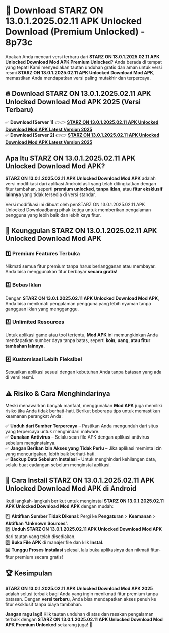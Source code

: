 # 🎯 Download STARZ ON 13.0.1.2025.02.11 APK Unlocked Download (Premium Unlocked) -  8p73c

Apakah Anda mencari versi terbaru dari **STARZ ON 13.0.1.2025.02.11 APK Unlocked Download Mod APK Premium Unlocked**? Anda berada di tempat yang tepat! Kami menyediakan tautan unduhan gratis dan aman untuk versi resmi **STARZ ON 13.0.1.2025.02.11 APK Unlocked Download Mod APK**, memastikan Anda mendapatkan versi paling mutakhir dan terpercaya.

## 🔥 Download STARZ ON 13.0.1.2025.02.11 APK Unlocked Download Mod APK 2025 (Versi Terbaru)

✅ **Download [Server 1]** 👉👉 [**STARZ ON 13.0.1.2025.02.11 APK Unlocked Download Mod APK Latest Version 2025**](https://momento.my/?title=STARZ_ON_13.0.1.2025.02.11_APK_Unlocked_Download)  
✅ **Download [Server 2]** 👉👉 [**STARZ ON 13.0.1.2025.02.11 APK Unlocked Download Mod APK Latest Version 2025**](https://momento.my/?title=STARZ_ON_13.0.1.2025.02.11_APK_Unlocked_Download)  

## Apa Itu STARZ ON 13.0.1.2025.02.11 APK Unlocked Download Mod APK?

**STARZ ON 13.0.1.2025.02.11 APK Unlocked Download Mod APK** adalah versi modifikasi dari aplikasi Android asli yang telah ditingkatkan dengan fitur tambahan, seperti **premium unlocked**, **tanpa iklan**, atau **fitur eksklusif lainnya** yang tidak tersedia di versi standar.

Versi modifikasi ini dibuat oleh penSTARZ ON 13.0.1.2025.02.11 APK Unlocked Downloadbang pihak ketiga untuk memberikan pengalaman pengguna yang lebih baik dan lebih kaya fitur.

## 🎯 Keunggulan STARZ ON 13.0.1.2025.02.11 APK Unlocked Download Mod APK

### 1️⃣ Premium Features Terbuka
Nikmati semua fitur premium tanpa harus berlangganan atau membayar. Anda bisa menggunakan fitur berbayar **secara gratis!**

### 2️⃣ Bebas Iklan
Dengan **STARZ ON 13.0.1.2025.02.11 APK Unlocked Download Mod APK**, Anda bisa menikmati pengalaman pengguna yang lebih nyaman tanpa gangguan iklan yang mengganggu.

### 3️⃣ Unlimited Resources
Untuk aplikasi game atau tool tertentu, **Mod APK** ini memungkinkan Anda mendapatkan sumber daya tanpa batas, seperti **koin, uang, atau fitur tambahan lainnya**.

### 4️⃣ Kustomisasi Lebih Fleksibel
Sesuaikan aplikasi sesuai dengan kebutuhan Anda tanpa batasan yang ada di versi resmi.

## ⚠️ Risiko & Cara Menghindarinya

Meski menawarkan banyak manfaat, menggunakan **Mod APK** juga memiliki risiko jika Anda tidak berhati-hati. Berikut beberapa tips untuk memastikan keamanan perangkat Anda:

✅ **Unduh dari Sumber Terpercaya** – Pastikan Anda mengunduh dari situs yang terpercaya untuk menghindari malware.  
✅ **Gunakan Antivirus** – Selalu scan file APK dengan aplikasi antivirus sebelum menginstalnya.  
✅ **Jangan Berikan Izin Akses yang Tidak Perlu** – Jika aplikasi meminta izin yang mencurigakan, lebih baik berhati-hati.  
✅ **Backup Data Sebelum Instalasi** – Untuk menghindari kehilangan data, selalu buat cadangan sebelum menginstal aplikasi.

## 📌 Cara Install STARZ ON 13.0.1.2025.02.11 APK Unlocked Download Mod APK di Android

Ikuti langkah-langkah berikut untuk menginstal **STARZ ON 13.0.1.2025.02.11 APK Unlocked Download Mod APK** dengan mudah:

1️⃣ **Aktifkan Sumber Tidak Dikenal**: Pergi ke **Pengaturan** > **Keamanan** > **Aktifkan 'Unknown Sources'**.  
2️⃣ **Unduh STARZ ON 13.0.1.2025.02.11 APK Unlocked Download Mod APK** dari tautan yang telah disediakan.  
3️⃣ **Buka File APK** di manajer file dan klik **Instal**.  
4️⃣ **Tunggu Proses Instalasi** selesai, lalu buka aplikasinya dan nikmati fitur-fitur premium secara gratis!

## 🏆 Kesimpulan

**STARZ ON 13.0.1.2025.02.11 APK Unlocked Download Mod APK 2025** adalah solusi terbaik bagi Anda yang ingin menikmati fitur premium tanpa batasan. Dengan **versi terbaru**, Anda bisa mendapatkan akses penuh ke fitur eksklusif tanpa biaya tambahan.

**Jangan ragu lagi!** Klik tautan unduhan di atas dan rasakan pengalaman terbaik dengan **STARZ ON 13.0.1.2025.02.11 APK Unlocked Download Mod APK Premium Unlocked** sekarang juga! 🚀
